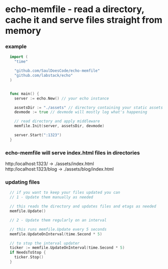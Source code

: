 # echo-memfile - read a directory, cache it and serve files straight from memory

### example

```go
  import (
    "time"

    "github.com/SaulDoesCode/echo-memfile"
    "github.com/labstack/echo"
  )


  func main() {
    server := echo.New() // your echo instance

    assetsDir := "./assets" // directory containing your static assets
    devmode := true // devmode will mostly log what's happening

    // read directory and apply middleware
    memfile.Init(server, assetsDir, devmode)

    server.Start(":1323")
  }
```

### echo-memfile will serve index.html files in directories

http:/localhost:1323/ -> ./assets/index.html   
http:/localhost:1323/blog -> ./assets/blog/index.html   


### updating files

```go
  // if you want to keep your files updated you can
  // 1 - Update them manually as needed

  // this reads the directory and updates files and etags as needed
  memfile.Update()

  // 2 - Update them regularly on an interval

  // this runs memfile.Update every 5 seconds
  memfile.UpdateOnInterval(time.Second * 5)

  // to stop the interval updater
  ticker := memfile.UpdateOnInterval(time.Second * 5)
  if NeedsToStop {
    ticker.Stop()
  }
```
